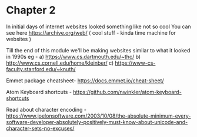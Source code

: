 # Chapter 2
In initial days of internet websites looked something like not so cool
You can see here https://archive.org/web/ ( cool stuff - kinda time machine for websites )

Till the end of this module we'll be making websites similar to what it looked in 1990s
eg -
a) https://www.cs.dartmouth.edu/~thc/
b) http://www.cs.cornell.edu/home/kleinber/
c) https://www-cs-faculty.stanford.edu/~knuth/

Emmet package cheatsheet- https://docs.emmet.io/cheat-sheet/

Atom Keyboard shortcuts - https://github.com/nwinkler/atom-keyboard-shortcuts

Read about character encoding -https://www.joelonsoftware.com/2003/10/08/the-absolute-minimum-every-software-developer-absolutely-positively-must-know-about-unicode-and-character-sets-no-excuses/
